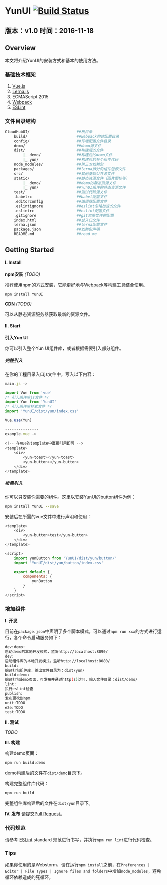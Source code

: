 # YunUI <a href="https://img.shields.io/circleci/project/yun-ui/yun-ui/develop.svg"><img src="https://img.shields.io/circleci/project/yun-ui/yun-ui/develop.svg" alt="Build Status"></a>
## 版本：v1.0 时间：2016-11-18

## Overview

本文将介绍YunUI的安装方式和基本的使用方法。

### 基础技术框架
1. [Vue.js](https://vuejs.org/)
2. [Lerna.js](https://lernajs.io/)
3. ECMAScript 2015
4. [Webpack](https://webpack.github.io/docs/)
5. [ESLint](http://eslint.org/)

### 文件目录结构
``` bash
CloudHubUI/						##根目录
	build/						##webpack构建配置目录
	config/						##环境配置文件目录
	demo/						##demo源文件
	dist/						##构建后的文件
		|_ demo/				##构建后的demo文件
		|_ yun/					##构建后的各个组件代码
	node_modules/				##第三方依赖包
	packages/					##lerna拆分的组件包源文件
	src/						##其他基础公共源文件
	static/						##静态资源文件（图片图标等）
		|_ demo/				##demo的静态资源文件
		|_ yun/					##YunUI组件的静态资源文件
	test/						##测试代码源文件
	.babelrc					##babel配置文件
	.editorconfig				##编辑器配置文件
	.eslintignore				##eslint忽略检查的文件
	.eslintrc					##eslint配置文件
	.gitignore					##git忽略文件的配置
	index.html					##总入口文件
	lerna.json					##lerna配置文件
	package.json				##依赖包声明
	README.md					##read me
```

## Getting Started

#### I.	Install

**npm安装** *(TODO)*

推荐使用npm的方式安装，它能更好地与Webpack等构建工具结合使用。

``` bash
npm install YunUI
```

**CDN** *(TODO)*

可以从静态资源服务器获取最新的资源文件。

#### II. Start

**引入Yun UI**

你可以引入整个Yun UI组件库，或者根据需要引入部分组件。

##### 完整引入

在你的工程目录入口js文件中，写入以下内容：

``` javascript
main.js ->

import Vue from 'vue'
/* 引入组件库js文件 */
import Yun from 'YunUI'
/* 引入组件库样式文件 */
import 'YunUI/dist/yun/index.css'

Vue.use(Yun)

---------------
example.vue ->

<!-- 在vue的template中直接引用即可 -->
<template>
    <div>
        <yun-toast></yun-toast>
        <yun-button></yun-button>
    </div>
</template>

```

##### 按需引入

你可以只安装你需要的组件。这里以安装YunUI的button组件为例：

``` bash
npm install YunUI --save
```
安装后在所需的vue文件中进行声明和使用：

``` javascript
<template>
    <div>
        <yun-button>test</yun-button>
    </div>
</template>

<script>
    import yunButton from 'YunUI/dist/yun/button/'
	import 'YunUI/dist/yun/button/index.css'

    export default {
        components: {
            yunButton
        }
    }
</script>

```

### 增加组件

**I.	开发**

目前在`package.json`中声明了多个脚本模式，可以通过`npm run xxx`的方式进行运行，各个命令启动服务如下：

``` bash
dev:demo:
启动demo的本地开发模式，监听http://localhost:8090/
dev:
启动组件库的本地开发模式，监听http://localhost:8080/
build:
编译打包组件库，输出文件目录为：dist/yun/
build:demo:
编译打包demo页面，可发布并通过http(s)访问，输入文件目录：dist/demo/
lint:
执行eslint检查
publish:
发布更改到npm
unit:TODO
e2e:TODO
test:TODO
```

**II. 测试**

*TODO*

**III. 构建**

构建demo页面：

``` bash
npm run build:demo
```
demo构建后的文件在`dist/demo`目录下。

构建完整组件库代码：

``` bash
npm run build
```
完整组件库构建后的文件在`dist/yun`目录下。


**IV. 发布**
请提交[Pull Request](https://git-scm.com/docs/git-request-pull)。

### 代码规范

请参考 [ESLint](http://eslint.org/) standard 规范进行书写，并执行`npm run lint`进行代码检查。

### Tips

如果你使用的是Webstorm，请在运行`npm install`之前，在`Preferences | Editor | File Types | Ignore files and folders`中增加`node_modules`，避免循环依赖造成的死循环。